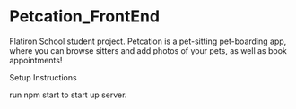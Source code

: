 # Petcation_FrontEnd

Flatiron School student project. Petcation is a pet-sitting pet-boarding app, where you can browse sitters and add photos of your pets, as well as book appointments!

Setup Instructions

run npm start to start up server.
